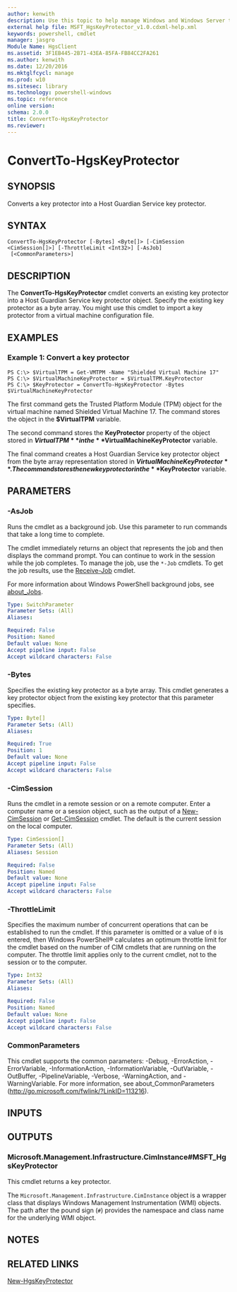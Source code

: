 ```yaml
---
author: kenwith
description: Use this topic to help manage Windows and Windows Server technologies with Windows PowerShell.
external help file: MSFT_HgsKeyProtector_v1.0.cdxml-help.xml
keywords: powershell, cmdlet
manager: jasgro
Module Name: HgsClient
ms.assetid: 3F1EB445-2B71-43EA-85FA-FB84CC2FA261
ms.author: kenwith
ms.date: 12/20/2016
ms.mktglfcycl: manage
ms.prod: w10
ms.sitesec: library
ms.technology: powershell-windows
ms.topic: reference
online version: 
schema: 2.0.0
title: ConvertTo-HgsKeyProtector
ms.reviewer:
---
```


# ConvertTo-HgsKeyProtector

## SYNOPSIS
Converts a key protector into a Host Guardian Service key protector.

## SYNTAX

```
ConvertTo-HgsKeyProtector [-Bytes] <Byte[]> [-CimSession <CimSession[]>] [-ThrottleLimit <Int32>] [-AsJob]
 [<CommonParameters>]
```

## DESCRIPTION
The **ConvertTo-HgsKeyProtector** cmdlet converts an existing key protector into a Host Guardian Service key protector object.
Specify the existing key protector as a byte array.
You might use this cmdlet to import a key protector from a virtual machine configuration file.

## EXAMPLES

### Example 1: Convert a key protector
```
PS C:\> $VirtualTPM = Get-VMTPM -Name "Shielded Virtual Machine 17" 
PS C:\> $VirtualMachineKeyProtector = $VirtualTPM.KeyProtector 
PS C:\> $KeyProtector = ConvertTo-HgsKeyProtector -Bytes $VirtualMachineKeyProtector
```

The first command gets the Trusted Platform Module (TPM) object for the virtual machine named Shielded Virtual Machine 17.
The command stores the object in the **$VirtualTPM** variable.

The second command stores the **KeyProtector** property of the object stored in **$VirtualTPM** in the **$VirtualMachineKeyProtector** variable.

The final command creates a Host Guardian Service key protector object from the byte array representation stored in **$VirtualMachineKeyProtector**.
The command stores the new key protector in the **$KeyProtector** variable.

## PARAMETERS

### -AsJob
Runs the cmdlet as a background job. Use this parameter to run commands that take a long time to complete. 

The cmdlet immediately returns an object that represents the job and then displays the command prompt. 
You can continue to work in the session while the job completes. 
To manage the job, use the `*-Job` cmdlets. 
To get the job results, use the [Receive-Job](http://go.microsoft.com/fwlink/?LinkID=113372) cmdlet. 

For more information about Windows PowerShell background jobs, see [about_Jobs](http://go.microsoft.com/fwlink/?LinkID=113251).


```yaml
Type: SwitchParameter
Parameter Sets: (All)
Aliases: 

Required: False
Position: Named
Default value: None
Accept pipeline input: False
Accept wildcard characters: False
```

### -Bytes
Specifies the existing key protector as a byte array.
This cmdlet generates a key protector object from the existing key protector that this parameter specifies.

```yaml
Type: Byte[]
Parameter Sets: (All)
Aliases: 

Required: True
Position: 1
Default value: None
Accept pipeline input: False
Accept wildcard characters: False
```

### -CimSession
Runs the cmdlet in a remote session or on a remote computer.
Enter a computer name or a session object, such as the output of a [New-CimSession](http://go.microsoft.com/fwlink/p/?LinkId=227967) or [Get-CimSession](http://go.microsoft.com/fwlink/p/?LinkId=227966) cmdlet.
The default is the current session on the local computer.

```yaml
Type: CimSession[]
Parameter Sets: (All)
Aliases: Session

Required: False
Position: Named
Default value: None
Accept pipeline input: False
Accept wildcard characters: False
```

### -ThrottleLimit
Specifies the maximum number of concurrent operations that can be established to run the cmdlet.
If this parameter is omitted or a value of `0` is entered, then Windows PowerShell® calculates an optimum throttle limit for the cmdlet based on the number of CIM cmdlets that are running on the computer.
The throttle limit applies only to the current cmdlet, not to the session or to the computer.

```yaml
Type: Int32
Parameter Sets: (All)
Aliases: 

Required: False
Position: Named
Default value: None
Accept pipeline input: False
Accept wildcard characters: False
```

### CommonParameters
This cmdlet supports the common parameters: -Debug, -ErrorAction, -ErrorVariable, -InformationAction, -InformationVariable, -OutVariable, -OutBuffer, -PipelineVariable, -Verbose, -WarningAction, and -WarningVariable. For more information, see about_CommonParameters (http://go.microsoft.com/fwlink/?LinkID=113216).

## INPUTS

## OUTPUTS

### Microsoft.Management.Infrastructure.CimInstance#MSFT_HgsKeyProtector
This cmdlet returns a key protector.

The `Microsoft.Management.Infrastructure.CimInstance` object is a wrapper class that displays Windows Management Instrumentation (WMI) objects.
The path after the pound sign (`#`) provides the namespace and class name for the underlying WMI object.

## NOTES

## RELATED LINKS

[New-HgsKeyProtector](./New-HgsKeyProtector.md)

